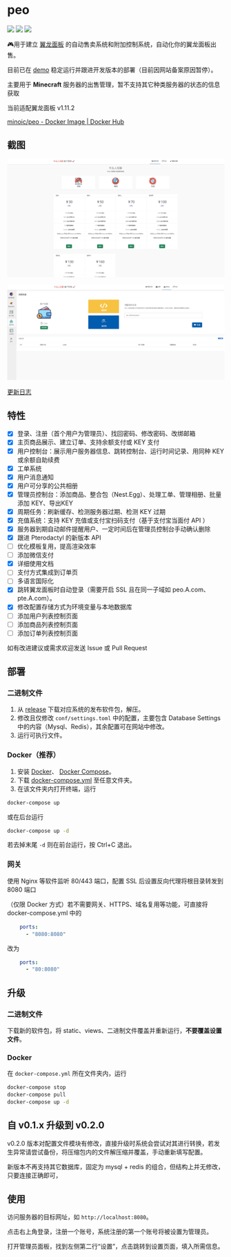 # peo

[![](https://img.shields.io/docker/v/minoic/peo?label=Docker%20Image)](https://hub.docker.com/r/minoic/peo) [![](https://img.shields.io/github/stars/minoic/peo?style=social)](https://github.com/minoic/peo) [![](https://img.shields.io/github/release-date/minoic/peo)](https://github.com/minoic/peo/releases)

🎮用于建立 [翼龙面板](https://github.com/pterodactyl/panel) 的自动售卖系统和附加控制系统，自动化你的翼龙面板出售。

目前已在 [demo](https://order.minoic.top) 稳定运行并跟进开发版本的部署（目前因网站备案原因暂停）。

主要用于 **Minecraft** 服务器的出售管理，暂不支持其它种类服务器的状态的信息获取

当前适配翼龙面板 v1.11.2

[minoic/peo - Docker Image | Docker Hub](https://hub.docker.com/r/minoic/peo)

## 截图

![index.png](doc/index.png)

![recharge.png](doc/recharge.png)

[更新日志](CHANGELOG.md)

## 特性

- [x] 登录、注册（首个用户为管理员）、找回密码、修改密码、改绑邮箱
- [x] 主页商品展示、建立订单、支持余额支付或 KEY 支付
- [x] 用户控制台：展示用户服务器信息、跳转控制台、运行时间记录、用同种 KEY 或余额自助续费
- [x] 工单系统
- [x] 用户消息通知
- [x] 用户可分享的公共相册
- [x] 管理员控制台：添加商品、整合包（Nest.Egg）、处理工单、管理相册、批量添加
  KEY、导出KEY
- [x] 周期任务：刷新缓存、检测服务器过期、检测 KEY 过期
- [x] 充值系统：支持 KEY 充值或支付宝扫码支付（基于支付宝当面付 API ）
- [x] 服务器到期自动邮件提醒用户、一定时间后在管理员控制台手动确认删除
- [x] 跟进 Pterodactyl 的新版本 API
- [ ] 优化模板复用，提高渲染效率
- [ ] 添加微信支付
- [x] 详细使用文档
- [ ] 支付方式集成到订单页
- [ ] 多语言国际化
- [x] 跳转翼龙面板时自动登录（需要开启 SSL 且在同一子域如 peo.A.com、pte.A.com）。
- [x] 修改配置存储方式为环境变量与本地数据库
- [ ] 添加用户列表控制页面
- [ ] 添加商品列表控制页面
- [ ] 添加订单列表控制页面

如有改进建议或需求欢迎发送 Issue 或 Pull Request

## 部署

### 二进制文件

1. 从 [release](https://github.com/minoic/peo/releases) 下载对应系统的发布软件包，解压。
2. 修改且仅修改 `conf/settings.toml` 中的配置，主要包含 Database Settings 中的内容（Mysql、Redis），其余配置可在网站中修改。
3. 运行可执行文件。

### Docker（推荐）

1. 安装 [Docker](https://www.runoob.com/docker/ubuntu-docker-install.html)、
   [Docker Compose](https://www.runoob.com/docker/docker-compose.html)。
2. 下载 [docker-compose.yml](./docker-compose.yml) 至任意文件夹。
3. 在该文件夹内打开终端，运行

```bash
docker-compose up
```

或在后台运行

```bash
docker-compose up -d
```

若去掉末尾 `-d` 则在前台运行，按 Ctrl+C 退出。

### 网关

使用 Nginx 等软件监听 80/443 端口，配置 SSL 后设置反向代理将根目录转发到 8080 端口

（仅限 Docker 方式）若不需要网关、HTTPS、域名复用等功能，可直接将 docker-compose.yml
中的

```yaml
    ports:
      - "8080:8080"
```

改为

```yaml
    ports:
      - "80:8080"
```

## 升级

### 二进制文件

下载新的软件包，将 static、views、二进制文件覆盖并重新运行，**不要覆盖设置文件**。

### Docker

在 `docker-compose.yml` 所在文件夹内，运行

```bash
docker-compose stop
docker-compose pull
docker-compose up -d
```

## 自 v0.1.x 升级到 v0.2.0

v0.2.0 版本对配置文件模块有修改，直接升级时系统会尝试对其进行转换，若发生异常请尝试备份，将压缩包内的文件解压缩并覆盖，手动重新填写配置。

新版本不再支持其它数据库，固定为 mysql + redis 的组合，但结构上并无修改，只要连接正确即可，

## 使用

访问服务器的目标网址，如 `http://localhost:8080`。

点击右上角登录，注册一个账号，系统注册的第一个账号将被设置为管理员。

打开管理员面板，找到左侧第二行“设置”，点击跳转到设置页面，填入所需信息。
